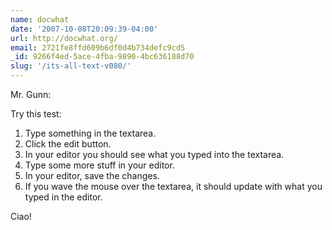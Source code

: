 ```yaml
---
name: docwhat
date: '2007-10-08T20:09:39-04:00'
url: http://docwhat.org/
email: 2721fe8ffd609b6df0d4b734defc9cd5
_id: 9266f4ed-5ace-4fba-9890-4bc636188d70
slug: '/its-all-text-v080/'
---
```


Mr. Gunn:

Try this test:

<ol>
 <li>Type something in the textarea.</li>
 <li>Click the edit button.</li>
 <li>In your editor you should see what you typed into the textarea.</li>
 <li>Type some more stuff in your editor.</li>
 <li>In your editor, save the changes.</li>
 <li>If you wave the mouse over the textarea, it should update with what you typed in the editor.</li>
</ol>

Ciao!
